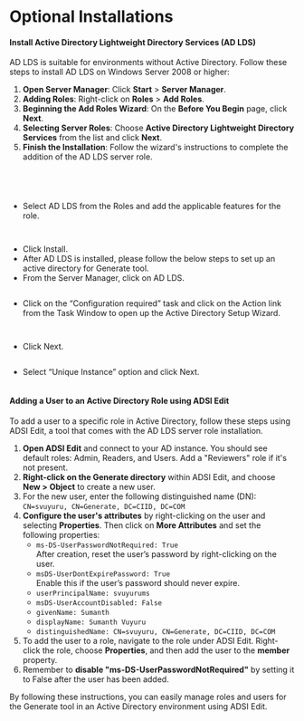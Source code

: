 # Optional Installations

#### Install Active Directory Lightweight Directory Services (AD LDS)

AD LDS is suitable for environments without Active Directory. Follow these steps to install AD LDS on Windows Server 2008 or higher:

1. **Open Server Manager**: Click **Start** > **Server Manager**.
2. **Adding Roles**: Right-click on **Roles** > **Add Roles**.
3. **Beginning the Add Roles Wizard**: On the **Before You Begin** page, click **Next**.
4. **Selecting Server Roles**: Choose **Active Directory Lightweight Directory Services** from the list and click **Next**.
5. **Finish the Installation**: Follow the wizard's instructions to complete the addition of the AD LDS server role.

<figure><img src="../../../.gitbook/assets/Developer Guide_Upgrade_image6.png" alt=""><figcaption></figcaption></figure>

<figure><img src="../../../.gitbook/assets/Developer Guide_Upgrade_image2.png" alt=""><figcaption></figcaption></figure>

<figure><img src="../../../.gitbook/assets/Developer Guide_Upgrade_image3.png" alt=""><figcaption></figcaption></figure>

<figure><img src="../../../.gitbook/assets/Developer Guide_Upgrade_image4.png" alt=""><figcaption></figcaption></figure>

* Select AD LDS from the Roles and add the applicable features for the role.

<figure><img src="../../../.gitbook/assets/Developer Guide_Upgrade_image5 (1).png" alt=""><figcaption></figcaption></figure>



<figure><img src="../../../.gitbook/assets/Developer Guide_Upgrade_image6 (2).png" alt=""><figcaption></figcaption></figure>

* Click Install.
* After AD LDS is installed, please follow the below steps to set up an active directory for Generate tool.
* From the Server Manager, click on AD LDS.

<figure><img src="../../../.gitbook/assets/Developer Guide_Upgrade_image7 (1).png" alt=""><figcaption></figcaption></figure>

* Click on the “Configuration required” task and click on the Action link from the Task Window to open up the Active Directory Setup Wizard.

<figure><img src="../../../.gitbook/assets/Developer Guide_Upgrade_image8.png" alt=""><figcaption></figcaption></figure>

<figure><img src="../../../.gitbook/assets/Developer Guide_Upgrade_image9.png" alt=""><figcaption></figcaption></figure>

* Click Next.

<figure><img src="../../../.gitbook/assets/Developer Guide_Upgrade_image10.png" alt=""><figcaption></figcaption></figure>

* Select “Unique Instance” option and click Next.

<figure><img src="../../../.gitbook/assets/Developer Guide_Upgrade_image11.png" alt=""><figcaption></figcaption></figure>

#### Adding a User to an Active Directory Role using ADSI Edit

To add a user to a specific role in Active Directory, follow these steps using ADSI Edit, a tool that comes with the AD LDS server role installation.

1. **Open ADSI Edit** and connect to your AD instance. You should see default roles: Admin, Readers, and Users. Add a "Reviewers" role if it's not present.
2. **Right-click on the Generate directory** within ADSI Edit, and choose **New > Object** to create a new user.
3. For the new user, enter the following distinguished name (DN):\
   `CN=svuyuru, CN=Generate, DC=CIID, DC=COM`
4. **Configure the user's attributes** by right-clicking on the user and selecting **Properties**. Then click on **More Attributes** and set the following properties:
   * `ms-DS-UserPasswordNotRequired: True`\
     After creation, reset the user’s password by right-clicking on the user.
   * `msDS-UserDontExpirePassword: True`\
     Enable this if the user’s password should never expire.
   * `userPrincipalName: svuyurums`
   * `msDS-UserAccountDisabled: False`
   * `givenName: Sumanth`
   * `displayName: Sumanth Vuyuru`
   * `distinguishedName: CN=svuyuru, CN=Generate, DC=CIID, DC=COM`
5. To add the user to a role, navigate to the role under ADSI Edit. Right-click the role, choose **Properties**, and then add the user to the **member** property.
6. Remember to **disable "ms-DS-UserPasswordNotRequired"** by setting it to False after the user has been added.

By following these instructions, you can easily manage roles and users for the Generate tool in an Active Directory environment using ADSI Edit.
